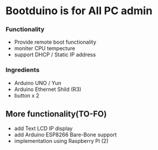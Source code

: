 # Bootduino is for All PC admin #

### Functionality ###
* Provide remote boot functionality
* moniter CPU tempecture
* support DHCP / Static IP address

### Ingredients ###
* Arduino UNO / Yun
* Arduino Ethernet Shild (R3)
* button x 2

## More functionality(TO-FO) ##
* add Text LCD IP display
* add Arduino ESP8266 Bare-Bone support
* implementation using Raspberry Pi (2)